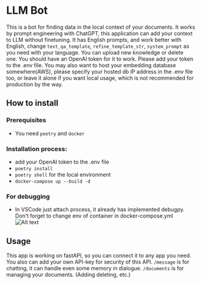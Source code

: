 # LLM Bot

This is a bot for finding data in the local context of your documents. It works by prompt engineering with ChatGPT, this application can add your context to LLM without finetuning. It has English prompts, and work better with English, change `text_qa_template`, `refine_template_str`, `system_prompt` as you need with your language. You can upload new knowledge or delete one. You should have an OpenAI token for it to work. Please add your token to the .env file. You may also want to host your embedding database somewhere(AWS), please specify your hosted db IP address in the .env file too, or leave it alone if you want local usage, which is not recommended for production by the way.

## How to install

### Prerequisites
* You need `poetry` and `docker`

### Installation process:
* add your OpenAI token to the .env file
* `poetry install`
* `poetry shell` for the local environment
* `docker-compose up --build -d`
### For debugging
* In VSCode just attach process, it already has implemented debugpy. Don't forget to change env of container in docker-compose.yml
![Alt text](URL "https://media.licdn.com/dms/image/D4D2DAQE2W-x0bq7zMw/profile-treasury-image-shrink_8192_8192/0/1711795299634?e=1712588400&v=beta&t=nDS1PLvlM3J77Lj2Si4hPm8Ww81_q-E_JSM9D7sHpIY")
## Usage

This app is working on fastAPI, so you can connect it to any app you need. You also can add your own API-key for security of this API.
`/message` is for chatting, it can handle even some memory in dialogue. 
`/documents` is for managing your documents. (Adding deleting, etc.) 
